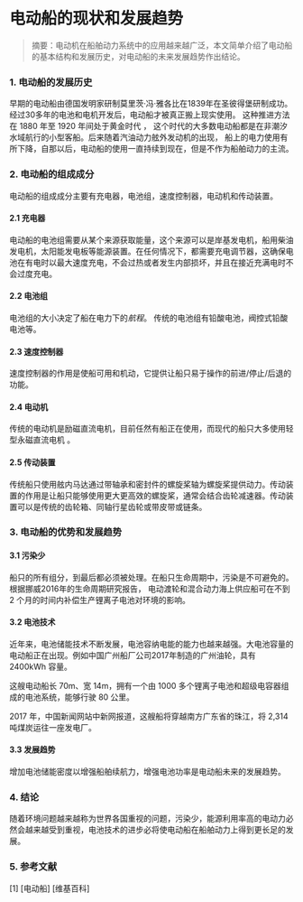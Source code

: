 # 电动船的现状和发展趋势

> 摘要：电动机在船舶动力系统中的应用越来越广泛，本文简单介绍了电动船的基本结构和发展历史，对电动船的未来发展趋势作出结论。

### 1. 电动船的发展历史

早期的电动船由德国发明家研制莫里茨·冯·雅各比在1839年在圣彼得堡研制成功。 经过30多年的电池和电机开发后，电动船才被真正搬上现实使用。 这种推进方法在 1880 年至 1920 年间处于黄金时代 ， 这个时代的大多数电动船都是在非潮汐水域航行的小型客船。后来随着汽油动力舷外发动机的出现， 船上的电力使用有所下降，自那以后，电动船的使用一直持续到现在，但是不作为船舶动力的主流。

### 2. 电动船的组成成分

电动船的组成成分主要有充电器，电池组，速度控制器，电动机和传动装置。

#### 2.1 充电器

电动船的电池组需要从某个来源获取能量，这个来源可以是岸基发电机，船用柴油发电机，太阳能发电板等能源装置。在任何情况下，都需要充电调节器，这确保电池在有电时以最大速度充电，不会过热或者发生内部损坏，并且在接近充满电时不会过度充电。

#### 2.2 电池组

电池组的大小决定了船在电力下的*航程*。 传统的电池组有铅酸电池，阀控式铅酸电池等。

#### 2.3 速度控制器

速度控制器的作用是使船可用和机动，它提供让船只易于操作的前进/停止/后退的功能。

#### 2.4 电动机

传统的电动机是励磁直流电机，目前任然有船正在使用，而现代的船只大多使用轻型永磁直流电机 。

#### 2.5 传动装置

传统船只使用舷内马达通过带轴承和密封件的螺旋桨轴为螺旋桨提供动力。传动装置的作用是让船只能够使用更大更高效的螺旋桨，通常会结合齿轮减速器。传动装置可以是传统的齿轮箱、同轴行星齿轮或带皮带或链条。

### 3. 电动船的优势和发展趋势

#### 3.1 污染少

船只的所有组分，到最后都必须被处理。在船只生命周期中，污染是不可避免的。 根据挪威2016年的生命周期研究报告， 电动渡轮和混合动力海上供应船可在不到 2 个月的时间内补偿生产锂离子电池对环境的影响。 

#### 3.2 电池技术

近年来，电池储能技术不断发展，电池容纳电能的能力也越来越强。大电池容量的电动船正在出现。例如中国广州船厂公司2017年制造的广州油轮，具有 2400kWh 容量。

这艘电动船长 70m、宽 14m，拥有一个由 1000 多个锂离子电池和超级电容器组成的电池系统，能够行驶 80 公里。

2017 年，中国新闻网站中新网报道，这艘船将穿越南方广东省的珠江，将 2,314 吨煤炭运往一座发电厂。

#### 3.3 发展趋势

增加电池储能密度以增强船舶续航力，增强电池功率是电动船未来的发展趋势。

### 4. 结论

随着环境问题越来越称为世界各国重视的问题，污染少，能源利用率高的电动力必然会越来越受到重视，电池技术的进步必将使电动船在船舶动力上得到更长足的发展。

### 5. 参考文献

[1] [电动船] [维基百科]